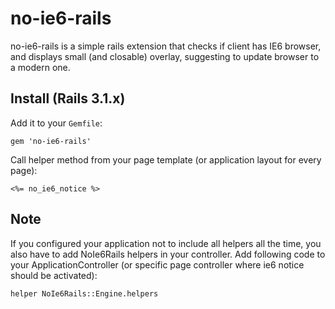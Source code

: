 no-ie6-rails
=

no-ie6-rails is a simple rails extension that checks if client has IE6 browser, and displays small (and closable) overlay, suggesting to update browser to a modern one.


Install (Rails 3.1.x)
-

Add it to your `Gemfile`:

    gem 'no-ie6-rails'

Call helper method from your page template (or application layout for every page):

    <%= no_ie6_notice %>

Note
-

If you configured your application not to include all helpers all the time, you also have to add NoIe6Rails helpers in your controller. Add following code to your ApplicationController (or specific page controller where ie6 notice should be activated):


    helper NoIe6Rails::Engine.helpers

